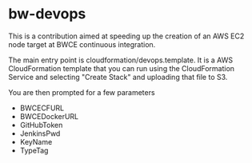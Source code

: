 # bw-devops

This is a contribution aimed at speeding up the creation of an AWS EC2 node target at BWCE continuous integration.

The main entry point is cloudformation/devops.template. It is a AWS CloudFormation template that you can run using the CloudFormation Service and selecting "Create Stack" and uploading that file to S3.

You are then prompted for a few parameters
<ul>
<li>BWCECFURL</li>
<li>BWCEDockerURL</li>
<li>GitHubToken</li>
<li>JenkinsPwd</li>
<li>KeyName</li>
<li>TypeTag</li>
</ul>


